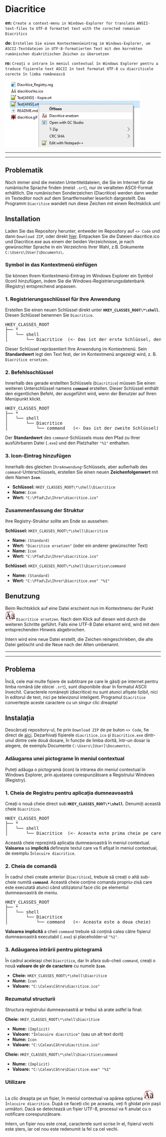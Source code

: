 # Diacritice

**en:** `Create a context-menu in Windows-Explorer for translate ANSII-text-files to UTF-8 formattet text with the corected romanian Diacritics`

**de:** `Erstellen Sie einen Kontextmenüeintrag im Windows-Explorer, um ASCII-Textdateien in UTF-8-formatierten Text mit den korrekten rumänischen diakritischen Zeichen zu übersetzen`

**ro:** `Creați o intrare în meniul contextual în Windows Explorer pentru a traduce fișierele text ASCII în text formatat UTF-8 cu diacriticele corecte în limba românească`

![](kontextmenu.gif)

---
---

## Problematik

Noch immer sind die meisten Untertiteldateien, die Sie im Internet für die rumänische Sprache finden (meist `.srt`), nur im veralteten ASCII-Format erhältlich. Die rumänischen Sonderzeichen (Diacritice) werden dann weder im Texteditor noch auf dem Smartfernseher leserlich dargestellt. Das Programm `Diacritice` wandelt nun diese Zeichen mit einem Rechtsklick um!

## Installation

Laden Sie das Repository herunter, entweder im Repository auf `<> Code` und dann `Download ZIP`, oder direkt [hier](https://github.com/Chregu73/Diacritice/archive/refs/heads/main.zip). Entpacken Sie die Dateien diacritice.ico und Diacritice.exe aus einem der beiden Verzeichnisse, je nach gewünschter Sprache in ein Verzeichnis Ihrer Wahl, z.B. Dokumente `C:\Users\[User]\Documents\`.

### Symbol in das Kontextmenü einfügen

Sie können Ihrem Kontextmenü-Eintrag im Windows Explorer ein Symbol (Icon) hinzufügen, indem Sie die Windows-Registrierungsdatenbank (Registry) entsprechend anpassen.

### 1. Registrierungsschlüssel für Ihre Anwendung

Erstellen Sie einen neuen Schlüssel direkt unter **`HKEY_CLASSES_ROOT\*\shell`**. Diesen Schlüssel benennen Sie `Diacritice`.

<pre>
HKEY_CLASSES_ROOT
├── *
│   └── shell
│       └── Diacritice  (<- Das ist der erste Schlüssel, den Sie erstellen)
</pre>

Dieser Schlüssel repräsentiert Ihre Anwendung im Kontextmenü. Sein **Standardwert** legt den Text fest, der im Kontextmenü angezeigt wird, z. B. `Diacritice ersetzen`.

### 2. Befehlsschlüssel

Innerhalb des gerade erstellten Schlüssels (`Diacritice`) müssen Sie einen weiteren Unterschlüssel namens **`command`** erstellen. Dieser Schlüssel enthält den eigentlichen Befehl, der ausgeführt wird, wenn der Benutzer auf Ihren Menüpunkt klickt.

<pre>
HKEY_CLASSES_ROOT
├── *
│   └── shell
│       └── Diacritice
│           └── command   (<- Das ist der zweite Schlüssel)
</pre>

Der **Standardwert** des `command`-Schlüssels muss den Pfad zu Ihrer ausführbaren Datei (`.exe`) und den Platzhalter `"%1"` enthalten.

### 3. Icon-Eintrag hinzufügen

Innerhalb des gleichen `IhreAnwendung`-Schlüssels, aber außerhalb des `command`-Unterschlüssels, erstellen Sie einen neuen **Zeichenfolgenwert** mit dem Namen **`Icon`**.

- **Schlüssel:** `HKEY_CLASSES_ROOT\*\shell\Diacritice`
- **Name:** `Icon`
- **Wert:** `"C:\Pfad\Zu\Ihrer\diacritice.ico"`

### Zusammenfassung der Struktur

Ihre Registry-Struktur sollte am Ende so aussehen:

**Schlüssel:** `HKEY_CLASSES_ROOT\*\shell\Diacritice`
- **Name:** `(Standard)`
- **Wert:** `"Diacritice ersetzen"` (oder ein anderer gewünschter Text)
- **Name:** `Icon`
- **Wert:** `"C:\Pfad\Zu\Ihrer\diacritice.ico"`

**Schlüssel:** `HKEY_CLASSES_ROOT\*\shell\Diacritice\command`
- **Name:** `(Standard)`
- **Wert:** `"C:\Pfad\Zu\Ihrer\Diacritice.exe" "%1"`

## Benutzung

Beim Rechtsklick auf eine Datei erscheint nun im Kontextmenu der Punkt ![](diacritice.gif) `Diacritice ersetzen`. Nach dem Klick auf diesen wird durch die weiteren Schritte geführt. Falls eine UTF-8 Datei erkannt wird, wird mit dem entsprechenden Hinweis abgebrochen.

Intern wird eine neue Datei erstellt, die Zeichen reingeschrieben, die alte Datei gelöscht und die Neue nach der Alten umbenannt. 

---
---

## Problema

Încă, cele mai multe fișiere de subtitrare pe care le găsiți pe internet pentru limba română (de obicei `.srt`), sunt disponibile doar în formatul ASCII învechit. Caracterele românești (diacritice) nu sunt atunci afișate lizibil, nici în editorul de text, nici pe televizorul inteligent. Programul `Diacritice` convertește aceste caractere cu un singur clic dreapta!

## Instalația

Descărcați repository-ul, fie prin `Download ZIP` de pe buton `<> Code`, fie direct de [aici](https://github.com/Chregu73/Diacritice/archive/refs/heads/main.zip). Dezarhivați fișierele `diacritice.ico` și `Diacritice.exe` dintr-unul dintre cele două dosare, în funcție de limba dorită, într-un dosar la alegere, de exemplu Documente `C:\Users\[User]\Documents\`.

### Adăugarea unei pictograme în meniul contextual

Puteți adăuga o pictogramă (icon) la intrarea din meniul contextual în Windows Explorer, prin ajustarea corespunzătoare a Registrului Windows (Registry).

### 1. Cheia de Registru pentru aplicația dumneavoastră

Creați o nouă cheie direct sub **`HKEY_CLASSES_ROOT\*\shell`**. Denumiți această cheie `Diacritice`.

<pre>
HKEY_CLASSES_ROOT
├── *
│   └── shell
│       └── Diacritice  (<- Aceasta este prima cheie pe care o creați)
</pre>

Această cheie reprezintă aplicația dumneavoastră în meniul contextual. **Valoarea** sa **implicită** definește textul care va fi afișat în meniul contextual, de exemplu `Înlocuire diacritice`.

### 2. Cheia de comandă

În cadrul cheii create anterior (`Diacritice`), trebuie să creați o altă sub-cheie numită **`command`**. Această cheie conține comanda propriu-zisă care este executată atunci când utilizatorul face clic pe elementul dumneavoastră de meniu.

<pre>
HKEY_CLASSES_ROOT
├── *
│   └── shell
│       └── Diacritice
│           └── command   (<- Aceasta este a doua cheie)
</pre>

**Valoarea implicită** a cheii `command` trebuie să conțină calea către fișierul dumneavoastră executabil (`.exe`) și placeholder-ul `"%1"`.

### 3. Adăugarea intrării pentru pictogramă

În cadrul aceleiași chei `Diacritice`, dar în afara sub-cheii `command`, creați o nouă **valoare de șir de caractere** cu numele **`Icon`**.

- **Cheie:** `HKEY_CLASSES_ROOT\*\shell\Diacritice`
- **Nume:** `Icon`
- **Valoare:** `"C:\Calea\Către\diacritice.ico"`

### Rezumatul structurii

Structura registrului dumneavoastră ar trebui să arate astfel la final:

**Cheie:** `HKEY_CLASSES_ROOT\*\shell\Diacritice`
- **Nume:** `(Implicit)`
- **Valoare:** `"Înlocuire diacritice"` (sau un alt text dorit)
- **Nume:** `Icon`
- **Valoare:** `"C:\Calea\Către\diacritice.ico"`

**Cheie:** `HKEY_CLASSES_ROOT\*\shell\Diacritice\command`
- **Nume:** `(Implicit)`
- **Valoare:** `"C:\Calea\Către\Diacritice.exe" "%1"`

### Utilizare

La clic dreapta pe un fișier, în meniul contextual va apărea opțiunea ![](diacritice.gif) `Înlocuire diacritice`. După ce faceți clic pe aceasta, veți fi ghidat prin pașii următori. Dacă se detectează un fișier UTF-8, procesul va fi anulat cu o notificare corespunzătoare.

Intern, un fișier nou este creat, caracterele sunt scrise în el, fișierul vechi este șters, iar cel nou este redenumit la fel ca cel vechi.
